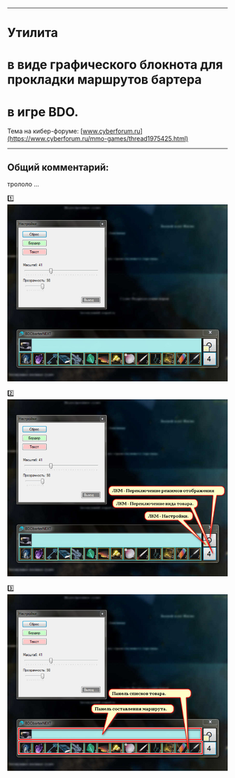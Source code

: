 ____
# Утилита
# в виде графического блокнота для прокладки маршрутов бартера 
# в игре BDO.

Тема на кибер-форуме:
[www.cyberforum.ru](https://www.cyberforum.ru/mmo-games/thread1975425.html)
____
## Общий комментарий:
трололо ...

:one: 
![Screenshot in game 1](BDObarterNEXT/!Doc/doc-scr-01.jpg)

:two: 
![Screenshot in game 1](BDObarterNEXT/!Doc/doc-scr-01[1].jpg)

:three: 
![Screenshot in game 1](BDObarterNEXT/!Doc/doc-scr-01[2].jpg)

 
